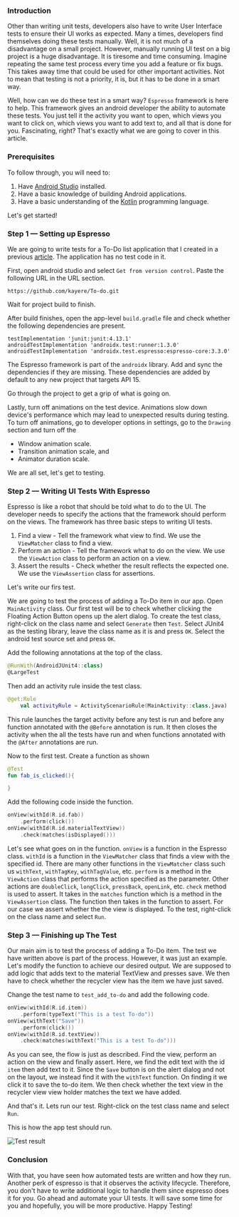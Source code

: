 ### Introduction
Other than writing unit tests, developers also have to write User Interface tests to ensure their UI works as expected. Many a times, developers find themselves doing these tests manually. Well, it is not much of a disadvantage on a small project. However, manually running UI test on a big project is a huge disadvantage. It is tiresome and time consuming. Imagine repeating the same test process every time you add a feature or fix bugs. This takes away time that could be used for other important activities. Not to mean that testing is not a priority, it is, but it has to be done in a smart way. 

Well, how can we do these test in a smart way? `Espresso` framework is here to help. This framework gives an android developer the ability to automate these tests. You just tell it the activity you want to open, which views you want to click on, which views you want to add text to, and all that is done for you. Fascinating, right? That's exactly what we are going to cover in this article.

### Prerequisites
To follow through, you will need to:
  1. Have [Android Studio](https://developer.android.com/studio) installed.
  2. Have a basic knowledge of building Android applications.
  3. Have a basic understanding of the [Kotlin](/engineering-education/kotlin-collections/) programming language.

Let's get started!

### Step 1 — Setting up Espresso
We are going to write tests for a To-Do list application that I created in a previous [article](engineering-education/introduction-to-room-db). The application has no test code in it.

First, open android studio and select `Get from version control`. Paste the following URL in the URL section.
```
https://github.com/kayere/To-do.git
```

Wait for project build to finish.

After build finishes, open the app-level `build.gradle` file and check whether the following dependencies are present. 
```Gradle
testImplementation 'junit:junit:4.13.1'
androidTestImplementation 'androidx.test:runner:1.3.0'
androidTestImplementation 'androidx.test.espresso:espresso-core:3.3.0'
```

The Espresso framework is part of the `androidx` library. Add and sync the dependencies if they are missing. These dependencies are added by default to any new project that targets API 15.

Go through the project to get a grip of what is going on.

Lastly, turn off animations on the test device. Animations slow down device's performance which may lead to unexpected results during testing. To turn off animations, go to developer options in settings, go to the `Drawing` section and turn off the
- Window animation scale.
- Transition animation scale, and
- Animator duration scale.

We are all set, let's get to testing.

### Step 2 — Writing UI Tests With Espresso
Espresso is like a robot that should be told what to do to the UI. The developer needs to specify the actions that the framework should perform on the views. The framework has three basic steps to writing UI tests. 
 1. Find a view - Tell the framework what view to find. We use the `ViewMatcher` class to find a view.
 2. Perform an action - Tell the framework what to do on the view. We use the `ViewAction` class to perform an action on a view.
 3. Assert the results - Check whether the result reflects the expected one. We use the `ViewAssertion` class for assertions.

Let's write our firs test.

We are going to test the process of adding a To-Do item in our app. Open `MainActivity` class. Our first test will be to check whether clicking the Floating Action Button opens up the alert dialog. To create the test class, right-click on the class name and select `Generate` then `Test`. Select JUnit4 as the testing library, leave the class name as it is and press `OK`. Select the android test source set and press `OK`.

Add the following annotations at the top of the class.
```Kotlin
@RunWith(AndroidJUnit4::class)
@LargeTest
```

Then add an activity rule inside the test class.
```Kotlin
@get:Rule
    val activityRule = ActivityScenarioRule(MainActivity::class.java)
```

This rule launches the target activity before any test is run and before any function annotated with the `@Before` annotation is run. It then closes the activity when the all the tests have run and when functions annotated with the `@After` annotations are run.

Now to the first test. Create a function as shown
```Kotlin
@Test
fun fab_is_clicked(){

}
```

Add the following code inside the function.
```Kotlin
onView(withId(R.id.fab))
    .perform(click())
onView(withId(R.id.materialTextView))
    .check(matches(isDisplayed()))
```

Let's see what goes on in the function. `onView` is a function in the Espresso class. `withId` is a function in the `ViewMatcher` class that finds a view with the specified id. There are many other functions in the `ViewMatcher` class such us `withText`, `withTagKey`, `withTagValue`, etc. `perform` is a method in the `ViewAction` class that performs the action specified as the parameter. Other actions are `doubleClick`, `longClick`, `pressBack`, `openLink`, etc. `check` method is used to assert. It takes in the `matches` function which is a method in the `ViewAssertion` class. The function then takes in the function to assert. For our case we assert whether the the view is displayed. To the test, right-click on the class name and select `Run`.

### Step 3 — Finishing up The Test
Our main aim is to test the process of adding a To-Do item. The test we have written above is part of the process. However, it was just an example. Let's modify the function to achieve our desired output. We are supposed to add logic that adds text to the material TextView and presses save. We then have to check whether the recycler view has the item we have just saved. 

Change the test name to `test_add_to-do` and add the following code.
```Kotlin
onView(withId(R.id.item))
    .perform(typeText("This is a test To-do"))
onView(withText("Save"))
    .perform(click())
onView(withId(R.id.textView))
    .check(matches(withText("This is a test To-do")))
```

As you can see, the flow is just as described. Find the view, perform an action on the view and finally assert. Here, we find the edit text with the id `item` then add text to it. Since the `Save` button is on the alert dialog and not on the layout, we instead find it with the `withText` function. On finding it we click it to save the to-do item. We then check whether the text view in the recycler view view holder matches the text we have added. 

And that's it. Lets run our test. Right-click on the test class name and select `Run`.

This is how the app test should run.

![Test result](/engineering-education/automating-ui-tests-in-android-using-espresso/result.gif)

### Conclusion
With that, you have seen how automated tests are written and how they run. Another perk of espresso is that it observes the activity lifecycle. Therefore, you don't have to write additional logic to handle them since espresso does it for you. Go ahead and automate your UI tests. It will save some time for you and hopefully, you will be more productive. Happy Testing!